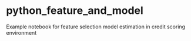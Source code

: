 # python_feature_and_model
Example notebook for feature selection model estimation in credit scoring environment
